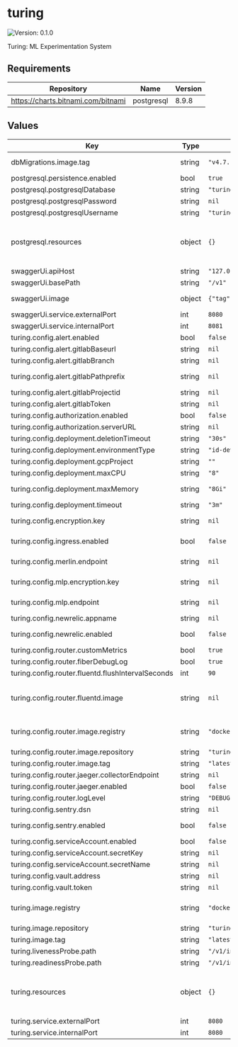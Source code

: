 # turing

![Version: 0.1.0](https://img.shields.io/badge/Version-0.1.0-informational?style=flat-square)

Turing: ML Experimentation System

## Requirements

| Repository | Name | Version |
|------------|------|---------|
| https://charts.bitnami.com/bitnami | postgresql | 8.9.8 |

## Values

| Key | Type | Default | Description |
|-----|------|---------|-------------|
| dbMigrations.image.tag | string | `"v4.7.1"` | Docker tag for golang-migrate Docker image https://hub.docker.com/r/migrate/migrate |
| postgresql.persistence.enabled | bool | `true` | Persist Postgresql data in a Persistent Volume Claim  |
| postgresql.postgresqlDatabase | string | `"turing"` | Database name for Turing Postgresql database |
| postgresql.postgresqlPassword | string | `nil` | Password for Turing Postgresql database (required) |
| postgresql.postgresqlUsername | string | `"turing"` | Username for Turing Postgresql database |
| postgresql.resources | object | `{}` | Resources requests and limits for Turing database. This should be set  according to your cluster capacity and service level objectives. Reference: https://kubernetes.io/docs/concepts/configuration/manage-resources-containers/ |
| swaggerUi.apiHost | string | `"127.0.0.1"` | Host for the Swagger UI |
| swaggerUi.basePath | string | `"/v1"` | Base URL path to serve the Swagger UI |
| swaggerUi.image | object | `{"tag":"v3.24.3"}` | Docker tag for Swagger UI https://hub.docker.com/r/swaggerapi/swagger-ui |
| swaggerUi.service.externalPort | int | `8080` | Swagger UI Kubernetes service port number |
| swaggerUi.service.internalPort | int | `8081` | Swagger UI container port number |
| turing.config.alert.enabled | bool | `false` | Enable alerting in Turing |
| turing.config.alert.gitlabBaseurl | string | `nil` | GitLab server URL for GitOps based alerting |
| turing.config.alert.gitlabBranch | string | `nil` | GitLab branch to commit the alert configuration file |
| turing.config.alert.gitlabPathprefix | string | `nil` | GitLab path prefix within the project to save the alert configuration file |
| turing.config.alert.gitlabProjectid | string | `nil` | GitLab project ID |
| turing.config.alert.gitlabToken | string | `nil` | GitLab token to authentication API request to GitLab |
| turing.config.authorization.enabled | bool | `false` | Enable authorization middleware in Turing API |
| turing.config.authorization.serverURL | string | `nil` | Authorization server URL |
| turing.config.deployment.deletionTimeout | string | `"30s"` | Maximum wait duration to delete Turing router |
| turing.config.deployment.environmentType | string | `"id-dev"` | Environment name associated with Turing router |
| turing.config.deployment.gcpProject | string | `""` | Google Cloud Project ID associcated with Turing router |
| turing.config.deployment.maxCPU | string | `"8"` | Hard limit on the maximum CPU Turing router can request |
| turing.config.deployment.maxMemory | string | `"8Gi"` | Hard limit on the maximum memory Turing router can request |
| turing.config.deployment.timeout | string | `"3m"` | Maximum wait duration to create or update Turing router |
| turing.config.encryption.key | string | `nil` | Encryption key used by Turing to secure sensitive values (required) |
| turing.config.ingress.enabled | bool | `false` | Enable ingress to provision Ingress resource for external access to Turing API  |
| turing.config.merlin.endpoint | string | `nil` | Merlin API endpoint (required). Reference: https://github.com/gojek/merlin |
| turing.config.mlp.encryption.key | string | `nil` | Encryption key used by MLP to secure sensitive values (required) |
| turing.config.mlp.endpoint | string | `nil` | MLP API endpoint(required). Reference: https://github.com/gojek/mlp |
| turing.config.newrelic.appname | string | `nil` | Application name monitored in New Relic |
| turing.config.newrelic.enabled | bool | `false` | Enable integrarion with New Relic application monitoring https://newrelic.com |
| turing.config.router.customMetrics | bool | `true` | Enable custom metrics |
| turing.config.router.fiberDebugLog | bool | `true` | Enable debugging for Fiber library used by Turing router |
| turing.config.router.fluentd.flushIntervalSeconds | int | `90` | How often should Fluentd flush the buffered log |
| turing.config.router.fluentd.image | string | `nil` | Docker image for Fluentd log forwarder. User is expected to specify the Fluentd image for now as there is no publicly available image.  Currently this is required only if users needs to save Turing logs in BigQuery. |
| turing.config.router.image.registry | string | `"docker.io/"` | Docker registry for Turing router image. User is expected to override the registry for now as there is no publicly available Turing image |
| turing.config.router.image.repository | string | `"turing-router"` | Docker image repository for Turing router |
| turing.config.router.image.tag | string | `"latest"` | Docker image tag for Turing router |
| turing.config.router.jaeger.collectorEndpoint | string | `nil` | Jaeger tracing collector endpoint  |
| turing.config.router.jaeger.enabled | bool | `false` | Enable Jaeger tracing |
| turing.config.router.logLevel | string | `"DEBUG"` | Log level for Turing router |
| turing.config.sentry.dsn | string | `nil` | Data source name for the Sentry project  |
| turing.config.sentry.enabled | bool | `false` | Enable integration with Sentry application monitoring https://sentry.io |
| turing.config.serviceAccount.enabled | bool | `false` | Enable usage of Google Cloud service account JSON key |
| turing.config.serviceAccount.secretKey | string | `nil` | Secret key for Google Cloud service account JSON key |
| turing.config.serviceAccount.secretName | string | `nil` | Secret name for Google Cloud service account JSON key |
| turing.config.vault.address | string | `nil` | Vault server address (required) |
| turing.config.vault.token | string | `nil` | Vault authentication token (required) |
| turing.image.registry | string | `"docker.io/"` | Docker registry for Turing API image. User is required to override the registry for now as there is no publicly available Turing image |
| turing.image.repository | string | `"turing"` | Docker image repository for Turing API |
| turing.image.tag | string | `"latest"` | Docker image tag for Turing API |
| turing.livenessProbe.path | string | `"/v1/internal/live"` | HTTP path for liveness check |
| turing.readinessProbe.path | string | `"/v1/internal/ready"` | HTTP path for readiness check |
| turing.resources | object | `{}` | Resources requests and limits for Turing API. This should be set  according to your cluster capacity and service level objectives. Reference: https://kubernetes.io/docs/concepts/configuration/manage-resources-containers/ |
| turing.service.externalPort | int | `8080` | Turing API Kubernetes service port number |
| turing.service.internalPort | int | `8080` | Turing API container port number |

